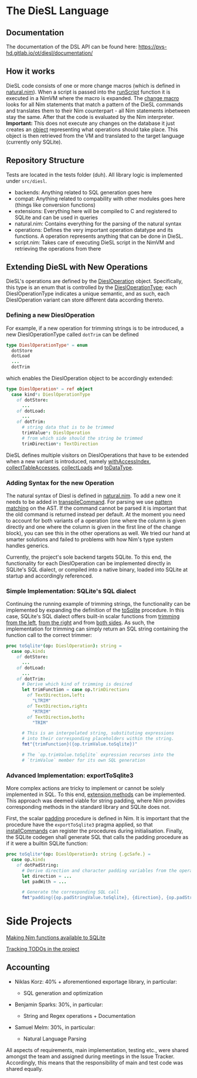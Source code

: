 # The DieSL Language

## Documentation
The documentation of the DSL API can be found here: https://pvs-hd.gitlab.io/ot/diesl/documentation/

## How it works

DieSL code consists of one or more change macros (which is defined in [natural.nim](src/diesl/natural.nim)). When a script is passed into the [runScript](src/diesl/script.nim#L127) function it is executed in a NimVM where the macro is expanded. The [change macro](src/diesl/natural.nim#L304) looks for all Nim statements that match a pattern of the DieSL commands and translates them to their Nim counterpart - all Nim statements inbetween stay the same. After that the code is evaluated by the Nim interpreter. __Important:__ This does not execute any changes on the database it just creates an [object](src/diesl/operations/base.nim#L16) representing what operations should take place. This object is then retrieved from the VM and translated to the target language (currently only SQLite).

## Repository Structure

Tests are located in the tests folder (duh). All library logic is implemented under `src/diesl`.

- backends: Anything related to SQL generation goes here
- compat: Anything related to compability with other modules goes here (things like conversion functions)
- extensions: Everything here will be compiled to C and registered to SQLite and can be used in queries
- natural.nim: Contains everything for the parsing of the natural syntax
- operations: Defines the very important operation datatype and its functions. A operation represents anything that can be done in DieSL.
- script.nim: Takes care of executing DieSL script in the NimVM and retrieving the operations from there

## Extending DieSL with New Operations

DieSL's operations are defined by the [DieslOperation](src/diesl/operations/types.nim#L49) object.
Specifically, this type is an enum that is controlled by the [DieslOperationType](src/diesl/operations/types.nim#L6); each DieslOperationType indicates a unique semantic, and as such, each DieslOperation variant can store different data according thereto.


### Defining a new DieslOperation

For example, if a new operation for trimming strings is to be introduced, a new DieslOperationType called `dotTrim` can be defined

```nim
type DieslOperationType* = enum
  dotStore
  dotLoad
  ...
  dotTrim
```

which enables the DieslOperation object to be accordingly extended:
```nim
type DieslOperation* = ref object
  case kind*: DieslOperationType
    of dotStore:
      ...
    of dotLoad:
      ...
    of dotTrim:
      # string data that is to be trimmed
      trimValue*: DieslOperation
      # from which side should the string be trimmed
      trimDirection*: TextDirection
```

DieSL defines multiple visitors on DieslOperations that have to be extended when a new variant is introduced, namely [withAccessIndex](src/diesl/operations/accessindex.nim#L5), [collectTableAccesses](src/diesl/operations/boundaries.nim#L5), [collectLoads](src/diesl/operations/optimizations.nim#L8) and [toDataType](src/diesl/operations/types.nim#L122).


### Adding Syntax for the new Operation

The natural syntax of Diesl is defined in [natural.nim](src/diesl/natural.nim). To add a new one it needs to be added in [transpileCommand](src/diesl/natural.nim#L263). For parsing we use [pattern matching](https://nim-lang.github.io/fusion/src/fusion/matching.html) on the AST. If the command cannot be parsed it is important that the old command is returned instead per default. At the moment you need to account for both variants of a operation (one where the column is given directly and one where the column is given in the first line of the change block), you can see this in the other operations as well. We tried our hand at smarter solutions and failed to problems with how Nim's type system handles generics.

Currently, the project's sole backend targets SQLite.
To this end, the functionality for each DieslOperation can be implemented directly in SQLite's SQL dialect, or compiled into a native binary, loaded into SQLite at startup and accordingly referenced.

### Simple Implementation: SQLite's SQL dialect

Continuing the running example of trimming strings, the functionality can be implemented by expanding the definition of the [toSqlite](src/diesl/backends/sqlite.nim#L12) procedure.
In this case, SQLite's SQL dialect offers built-in scalar functions from [trimming from the left](https://www.sqlite.org/lang_corefunc.html#ltrim), [from the right](https://www.sqlite.org/lang_corefunc.html#rtrim) and from [both sides](https://www.sqlite.org/lang_corefunc.html#trim).
As such, the implementation for trimming can simply return an SQL string containing the function call to the correct trimmer:

```nim
proc toSqlite*(op: DieslOperation): string =
  case op.kind:
    of dotStore:
      ...
    of dotLoad:
      ...
    of dotTrim:
      # Derive which kind of trimming is desired
      let trimFunction = case op.trimDirection:
        of TextDirection.left:
          "LTRIM"
        of TextDirection.right:
          "RTRIM"
        of TextDirection.both:
          "TRIM"

      # This is an interpolated string, substituting expressions
      # into their corresponding placeholders within the string.
      fmt"{trimFunction}({op.trimValue.toSqlite})"

      # The `op.trimValue.toSqlite` expression recurses into the
      # `trimValue` member for its own SQL generation
```


### Advanced Implementation: exportToSqlite3

More complex actions are tricky to implement or cannot be solely implemented in SQL.
To this end, [extension methods](src/diesl/extensions/sqlite.nim) can be implemented.
This approach was deemed viable for string padding, where Nim provides corresponding methods in the standard library and SQLite does not.

First, the scalar [padding](src/diesl/extensions/sqlite.nim#26) procedure is defined in Nim.
It is important that the procedure have the `exportToSqlite3` pragma applied, so that [installCommands](src/diesl/extensions/sqlite.nim#8) can register the procedures during initialisation.
Finally, the SQLite codegen shall generate SQL that calls the padding procedure as if it were a builtin SQLite function:

```nim
proc toSqlite*(op: DieslOperation): string {.gcSafe.} =
  case op.kind:
    of dotPadString:
      # Derive direction and character padding variables from the operation
      let direction = ...
      let padWith = ...

      # Generate the corresponding SQL call
      fmt"padding({op.padStringValue.toSqlite}, {direction}, {op.padStringCount}, {padWith})"
```


# Side Projects

[Making Nim functions available to SQLite](https://github.com/niklaskorz/nim-exporttosqlite3/)

[Tracking TODOs in the project](https://github.com/preslavmihaylov/todocheck/pull/160)



## Accounting

* Niklas Korz: 40% + aforementioned exportage library, in particular:
  * SQL generation and optimization

* Benjamin Sparks: 30%, in particular:
  * String and Regex operations + Documentation

* Samuel Melm: 30%, in particular:
  * Natural Language Parsing

All aspects of requirements, main implementation, testing etc., were shared amongst the team and assigned during meetings in the Issue Tracker.
Accordingly, this means that the responsibility of main and test code was shared equally.
